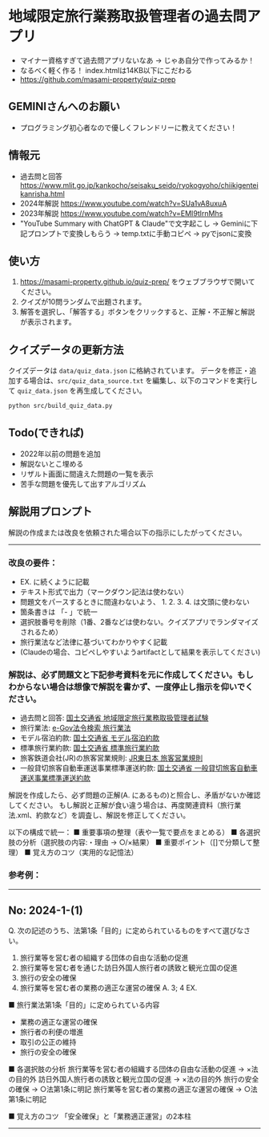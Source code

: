 # 地域限定旅行業務取扱管理者の過去問アプリ
- マイナー資格すぎて過去問アプリないなあ -> じゃあ自分で作ってみるか！
- なるべく軽く作る！ index.htmlは14KB以下にこだわる
- https://github.com/masami-property/quiz-prep

## GEMINIさんへのお願い
- プログラミング初心者なので優しくフレンドリーに教えてください！

## 情報元
- 過去問と回答 https://www.mlit.go.jp/kankocho/seisaku_seido/ryokogyoho/chiikigenteikanrisha.html
- 2024年解説 https://www.youtube.com/watch?v=SUa1vA8uxuA
- 2023年解説 https://www.youtube.com/watch?v=EMI9tlrnMhs
- "YouTube Summary with ChatGPT & Claude"で文字起こし → Geminiに下記プロンプトで変換しもらう → temp.txtに手動コピペ → pyでjsonに変換
  
## 使い方
1.  https://masami-property.github.io/quiz-prep/ をウェブブラウザで開いてください。
2.  クイズが10問ランダムで出題されます。
3.  解答を選択し、「解答する」ボタンをクリックすると、正解・不正解と解説が表示されます。

## クイズデータの更新方法

クイズデータは `data/quiz_data.json` に格納されています。
データを修正・追加する場合は、`src/quiz_data_source.txt` を編集し、以下のコマンドを実行して `quiz_data.json` を再生成してください。

```bash
python src/build_quiz_data.py
```

## Todo(できれば)
- 2022年以前の問題を追加
- 解説ないとこ埋める
- リザルト画面に間違えた問題の一覧を表示
- 苦手な問題を優先して出すアルゴリズム


## 解説用プロンプト

解説の作成または改良を依頼された場合以下の指示にしたがってください。

--- 

### 改良の要件：
- EX. に続くように記載
- テキスト形式で出力（マークダウン記法は使わない）
- 問題文をパースするときに間違わないよう、 1. 2. 3. 4. は文頭に使わない
- 箇条書きは 「- 」で統一
- 選択肢番号を削除（1番、2番などは使わない。クイズアプリでランダマイズされるため）
- 旅行業法など法律に基づいてわかりやすく記載
- (Claudeの場合、コピペしやすいようartifactとして結果を表示してください)

### 解説は、必ず問題文と下記参考資料を元に作成してください。もしわからない場合は想像で解説を書かず、一度停止し指示を仰いでください。
- 過去問と回答: [国土交通省 地域限定旅行業務取扱管理者試験](https://www.mlit.go.jp/kankocho/seisaku_seido/ryokogyoho/chiikigenteikanrisha.html)
- 旅行業法: [e-Gov法令検索 旅行業法](https://laws.e-gov.go.jp/law/327AC0100000239)
- モデル宿泊約款: [国土交通省 モデル宿泊約款](https://www.mlit.go.jp/kankocho/content/001747987.pdf)
- 標準旅行業約款: [国土交通省 標準旅行業約款](https://www.mlit.go.jp/kankocho/content/810001369.pdf)
- 旅客鉄道会社(JR)の旅客営業規則: [JR東日本 旅客営業規則](https://www.jreast.co.jp/ryokaku/)
- 一般貸切旅客自動車運送事業標準運送約款: [国土交通省 一般貸切旅客自動車運送事業標準運送約款](https://www.mlit.go.jp/jidosha/content/001761564.pdf)

解説を作成したら、必ず問題の正解(A. にあるもの)と照合し、矛盾がないか確認してください。
もし解説と正解が食い違う場合は、再度関連資料（旅行業法.xml、約款など）を調査し、解説を修正してください。

以下の構成で統一：
■ 重要事項の整理（表や一覧で要点をまとめる）
■ 各選択肢の分析（選択肢の内容:・理由 → ○/×結果）
■ 重要ポイント（[]で分類して整理）
■ 覚え方のコツ（実用的な記憶法）

### 参考例：

---
No: 2024-1-(1)
---
Q. 次の記述のうち、法第1条「目的」に定められているものをすべて選びなさい。
1. 旅行業等を営む者の組織する団体の自由な活動の促進
2. 旅行業等を営む者を通じた訪日外国人旅行者の誘致と観光立国の促進
3. 旅行の安全の確保
4. 旅行業等を営む者の業務の適正な運営の確保
A. 3; 4
EX.

■ 旅行業法第1条「目的」に定められている内容
- 業務の適正な運営の確保
- 旅行者の利便の増進
- 取引の公正の維持
- 旅行の安全の確保

■ 各選択肢の分析
旅行業等を営む者の組織する団体の自由な活動の促進 → ×法の目的外
訪日外国人旅行者の誘致と観光立国の促進 → ×法の目的外
旅行の安全の確保 → ○法第1条に明記
旅行業等を営む者の業務の適正な運営の確保 → ○法第1条に明記

■ 覚え方のコツ
「安全確保」と「業務適正運営」の2本柱

---

